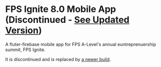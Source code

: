 <h1>
  FPS Ignite 8.0 Mobile App (Discontinued - <a href="https://github.com/thenoisyninga/fps_ignite_mobile_app_2">See Updated Version</a>)
</h1>

A fluter-firebase mobile app for FPS A-Level's annual euntreprenuership summit, FPS Ignite.

It is discontinued and is replaced by <a href="https://github.com/thenoisyninga/fps_ignite_mobile_app_2">a newer build</a>.
